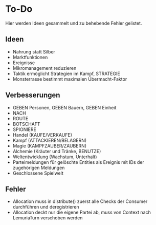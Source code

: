 # To-Do

Hier werden Ideen gesammelt und zu behebende Fehler gelistet.

## Ideen

- Nahrung statt Silber
- Marktfunktionen
- Ereignisse
- Mikromanagement reduzieren
- Taktik ermöglicht Strategien im Kampf, STRATEGIE
- Monsterrasse bestimmt maximalen Übermacht-Faktor

## Verbesserungen

- GEBEN Personen, GEBEN Bauern, GEBEN Einheit
- NACH
- ROUTE
- BOTSCHAFT
- SPIONIERE
- Handel (KAUFE/VERKAUFE)
- Kampf (ATTACKIEREN/BELAGERN)
- Magie (KAMPFZAUBER/ZAUBERN)
- Alchemie (Kräuter und Tränke, BENUTZE)
- Weltentwicklung (Wachstum, Unterhalt)
- Parteimeldungen für gelöschte Entities als Ereignis mit IDs der zugehörigen
  Meldungen
- Geschlossene Spielwelt

## Fehler

- Allocation muss in distribute() zuerst alle Checks der Consumer durchführen und deregistrieren
- Allocation deckt nur die eigene Partei ab, muss von Context nach LemuriaTurn verschoben werden
